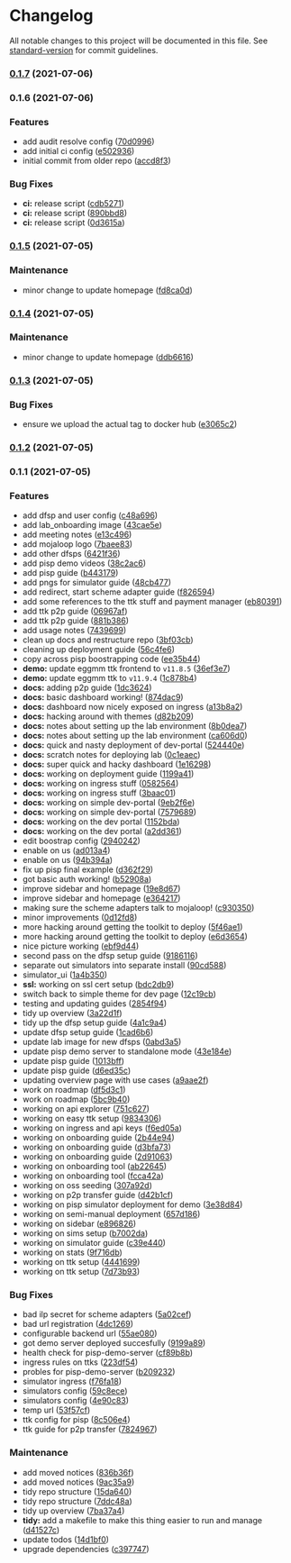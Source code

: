 # Changelog

All notable changes to this project will be documented in this file. See [standard-version](https://github.com/conventional-changelog/standard-version) for commit guidelines.

### [0.1.7](https://github.com/mojaloop/contrib-dev-portal/compare/v0.1.6...v0.1.7) (2021-07-06)

### 0.1.6 (2021-07-06)


### Features

* add audit resolve config ([70d0996](https://github.com/mojaloop/contrib-dev-portal/commit/70d099639688c93a94ed5c8c9582e0534d71cb60))
* add initial ci config ([e502936](https://github.com/mojaloop/contrib-dev-portal/commit/e502936b8c9a5dc7e5a94daffa0a24cfc16985e5))
* initial commit from older repo ([accd8f3](https://github.com/mojaloop/contrib-dev-portal/commit/accd8f3ad9b79db498a99323c1193743a4483912))


### Bug Fixes

* **ci:** release script ([cdb5271](https://github.com/mojaloop/contrib-dev-portal/commit/cdb527100ab840d19cfa0edd15f2b998c9499027))
* **ci:** release script ([890bbd8](https://github.com/mojaloop/contrib-dev-portal/commit/890bbd8f61a8563b87a9650b910c56d62d7c28c6))
* **ci:** release script ([0d3615a](https://github.com/mojaloop/contrib-dev-portal/commit/0d3615ace6921d78448fad0f7f4759c80c1c9939))

### [0.1.5](https://github.com/mojaloop/hackathon-docs/compare/v0.1.4...v0.1.5) (2021-07-05)


### Maintenance

* minor change to update homepage ([fd8ca0d](https://github.com/mojaloop/hackathon-docs/commit/fd8ca0dda782f9b6aedc3ed46220f6537e36788c))

### [0.1.4](https://github.com/mojaloop/hackathon-docs/compare/v0.1.3...v0.1.4) (2021-07-05)


### Maintenance

* minor change to update homepage ([ddb6616](https://github.com/mojaloop/hackathon-docs/commit/ddb661658915915e44cdffedae255e94beb35fd1))

### [0.1.3](https://github.com/mojaloop/hackathon-docs/compare/v0.1.2...v0.1.3) (2021-07-05)


### Bug Fixes

* ensure we upload the actual tag to docker hub ([e3065c2](https://github.com/mojaloop/hackathon-docs/commit/e3065c2215ace84913f74bee810401cf07690b97))

### [0.1.2](https://github.com/mojaloop/hackathon-docs/compare/v0.1.1...v0.1.2) (2021-07-05)

### 0.1.1 (2021-07-05)


### Features

* add dfsp and user config ([c48a696](https://github.com/sqrthree/vuepress-theme-api-starter-kit/commit/c48a696255ac1db509fff64d557b69e2f085ffb5))
* add lab_onboarding image ([43cae5e](https://github.com/sqrthree/vuepress-theme-api-starter-kit/commit/43cae5e2e32021cd81598624fe54801dcd287b3e))
* add meeting notes ([e13c496](https://github.com/sqrthree/vuepress-theme-api-starter-kit/commit/e13c496da5bf80363d818ba249f102ec642c08f9))
* add mojaloop logo ([7baee83](https://github.com/sqrthree/vuepress-theme-api-starter-kit/commit/7baee837353b277f2e879503f354be0265d6a7a4))
* add other dfsps ([6421f36](https://github.com/sqrthree/vuepress-theme-api-starter-kit/commit/6421f36276a3c3b1fbeb121a25c94dd3f2cfa01b))
* add pisp demo videos ([38c2ac6](https://github.com/sqrthree/vuepress-theme-api-starter-kit/commit/38c2ac6b37ba327471898053b45786a1395a04a4))
* add pisp guide ([b443179](https://github.com/sqrthree/vuepress-theme-api-starter-kit/commit/b443179d1547511590bb07af2d1775cb5748ebc1))
* add pngs for simulator guide ([48cb477](https://github.com/sqrthree/vuepress-theme-api-starter-kit/commit/48cb4770f0cd8d05cc4370022b06631d1265ab22))
* add redirect, start scheme adapter guide ([f826594](https://github.com/sqrthree/vuepress-theme-api-starter-kit/commit/f826594d69a575af7a2d2a04f6d1f43c9a12e334))
* add some references to the ttk stuff and payment manager ([eb80391](https://github.com/sqrthree/vuepress-theme-api-starter-kit/commit/eb8039160499a94955f182cdf36bbf9b8d8ba5aa))
* add ttk p2p guide ([06967af](https://github.com/sqrthree/vuepress-theme-api-starter-kit/commit/06967aff7f7c14c55d6316ec6ef3c6a17cdba189))
* add ttk p2p guide ([881b386](https://github.com/sqrthree/vuepress-theme-api-starter-kit/commit/881b3865cfd16ac1547c08797b13e637fb253d68))
* add usage notes ([7439699](https://github.com/sqrthree/vuepress-theme-api-starter-kit/commit/74396994f2cd230ee820bdd57caa6219068987cf))
* clean up docs and restructure repo ([3bf03cb](https://github.com/sqrthree/vuepress-theme-api-starter-kit/commit/3bf03cb1fbcdcc07d79449a8736da781ef581f1e))
* cleaning up deployment guide ([56c4fe6](https://github.com/sqrthree/vuepress-theme-api-starter-kit/commit/56c4fe65fc36be9fc884afeb1b7029bf695e083e))
* copy across pisp boostrapping code ([ee35b44](https://github.com/sqrthree/vuepress-theme-api-starter-kit/commit/ee35b448e776d96e0ebf31ec327c103950008339))
* **demo:** update eggmm ttk frontend to `v11.8.5` ([36ef3e7](https://github.com/sqrthree/vuepress-theme-api-starter-kit/commit/36ef3e7725c502c8ffaba0e164cadfc9959a2d5e))
* **demo:** update eggmm ttk to `v11.9.4` ([1c878b4](https://github.com/sqrthree/vuepress-theme-api-starter-kit/commit/1c878b4a1d11fb3e7714db0b02369bd67f55584e))
* **docs:** adding p2p guide ([1dc3624](https://github.com/sqrthree/vuepress-theme-api-starter-kit/commit/1dc362431d8ad32675e036dee1f4c6a612fc4016))
* **docs:** basic dashboard working! ([874dac9](https://github.com/sqrthree/vuepress-theme-api-starter-kit/commit/874dac9e68f00700d9112c3d6467d19c09760e8f))
* **docs:** dashboard now nicely exposed on ingress ([a13b8a2](https://github.com/sqrthree/vuepress-theme-api-starter-kit/commit/a13b8a2a15a0a10016a1b54649dcc39783acdc5d))
* **docs:** hacking around with themes ([d82b209](https://github.com/sqrthree/vuepress-theme-api-starter-kit/commit/d82b209c4b88b2d0b73d7c42ada1cfa8e0155114))
* **docs:** notes about setting up the lab environment ([8b0dea7](https://github.com/sqrthree/vuepress-theme-api-starter-kit/commit/8b0dea7dd5d4be1d8c4e99af0501e60073a76c96))
* **docs:** notes about setting up the lab environment ([ca606d0](https://github.com/sqrthree/vuepress-theme-api-starter-kit/commit/ca606d03e5d0a51de56877f13b4103b05b6481bf))
* **docs:** quick and nasty deployment of dev-portal ([524440e](https://github.com/sqrthree/vuepress-theme-api-starter-kit/commit/524440e2fa687eac12791398f217d511dc95cc10))
* **docs:** scratch notes for deploying lab ([0c1eaec](https://github.com/sqrthree/vuepress-theme-api-starter-kit/commit/0c1eaec766058c9c6d73ff7e1d1cf39785cc378e))
* **docs:** super quick and hacky dashboard ([1e16298](https://github.com/sqrthree/vuepress-theme-api-starter-kit/commit/1e1629876b55a149b4626469f9ba6d701faf8ee2))
* **docs:** working on deployment guide ([1199a41](https://github.com/sqrthree/vuepress-theme-api-starter-kit/commit/1199a41a62105729e7b7d5459cc194aae598fa78))
* **docs:** working on ingress stuff ([0582564](https://github.com/sqrthree/vuepress-theme-api-starter-kit/commit/058256461da247679455924b3c354c539f862428))
* **docs:** working on ingress stuff ([3baac01](https://github.com/sqrthree/vuepress-theme-api-starter-kit/commit/3baac01aff7a7858b65f96067547605741c92a0f))
* **docs:** working on simple dev-portal ([9eb2f6e](https://github.com/sqrthree/vuepress-theme-api-starter-kit/commit/9eb2f6ec30101e7cc984b2d83d34c5dc4d56e6aa))
* **docs:** working on simple dev-portal ([7579689](https://github.com/sqrthree/vuepress-theme-api-starter-kit/commit/7579689175776594c050c5da33e174025d1cd365))
* **docs:** working on the dev portal ([1152bda](https://github.com/sqrthree/vuepress-theme-api-starter-kit/commit/1152bdad72cde7efcfacd93a5f227b1582f37e4a))
* **docs:** working on the dev portal ([a2dd361](https://github.com/sqrthree/vuepress-theme-api-starter-kit/commit/a2dd361f67fe48f3ff776e665548ca5dda0c91f8))
* edit boostrap config ([2940242](https://github.com/sqrthree/vuepress-theme-api-starter-kit/commit/2940242c8c8fb0d0cbda21b2e9edfa3f7427bd13))
* enable on us ([ad013a4](https://github.com/sqrthree/vuepress-theme-api-starter-kit/commit/ad013a4c807697b17a24b0b446b6a19136cbf68d))
* enable on us ([94b394a](https://github.com/sqrthree/vuepress-theme-api-starter-kit/commit/94b394ac4e1a10cf119b3b9ac7d9b8a21d816455))
* fix up pisp final example ([d362f29](https://github.com/sqrthree/vuepress-theme-api-starter-kit/commit/d362f29b167c80b7f28e7af4ff5d195e3915cf44))
* got basic auth working! ([b52908a](https://github.com/sqrthree/vuepress-theme-api-starter-kit/commit/b52908afc22b1d0df119b4651e7600ee28e02cf8))
* improve sidebar and homepage ([19e8d67](https://github.com/sqrthree/vuepress-theme-api-starter-kit/commit/19e8d67acbb1022efd5dcc42a9f6c0af82808ac7))
* improve sidebar and homepage ([e364217](https://github.com/sqrthree/vuepress-theme-api-starter-kit/commit/e364217abca8be07f88110fd0446c5a926c43538))
* making sure the scheme adapters talk to mojaloop! ([c930350](https://github.com/sqrthree/vuepress-theme-api-starter-kit/commit/c9303505a96f23decfc51111ff36084d024d895a))
* minor improvements ([0d12fd8](https://github.com/sqrthree/vuepress-theme-api-starter-kit/commit/0d12fd8932569925e1a08e3e99802766f9312625))
* more hacking around getting the toolkit to deploy ([5f46ae1](https://github.com/sqrthree/vuepress-theme-api-starter-kit/commit/5f46ae19b7b198c43b954031a00f53476f6bb4f9))
* more hacking around getting the toolkit to deploy ([e6d3654](https://github.com/sqrthree/vuepress-theme-api-starter-kit/commit/e6d3654cf5db78cfe3c95ea6e0d4ea8264129dc3))
* nice picture working ([ebf9d44](https://github.com/sqrthree/vuepress-theme-api-starter-kit/commit/ebf9d4459f88898f42081e4831f3a875b38d6342))
* second pass on the dfsp setup guide ([9186116](https://github.com/sqrthree/vuepress-theme-api-starter-kit/commit/9186116d34582b824e1ba4eb5cb0acda721eae3b))
* separate out simulators into separate install ([90cd588](https://github.com/sqrthree/vuepress-theme-api-starter-kit/commit/90cd5880838b671c3d0551af7afa559678fd526a))
* simulator_ui ([1a4b350](https://github.com/sqrthree/vuepress-theme-api-starter-kit/commit/1a4b3502b7a02cab71f7638c399eb0c39b0ca552))
* **ssl:** working on ssl cert setup ([bdc2db9](https://github.com/sqrthree/vuepress-theme-api-starter-kit/commit/bdc2db9c19568e5de01c09917727067200b9cb55))
* switch back to simple theme for dev page ([12c19cb](https://github.com/sqrthree/vuepress-theme-api-starter-kit/commit/12c19cb60d7cfd079e3b66768d2c69cb2e64fae4))
* testing and updating guides ([2854f94](https://github.com/sqrthree/vuepress-theme-api-starter-kit/commit/2854f94e4ca880c9b8eced4261b5d43901080668))
* tidy up overview ([3a22d1f](https://github.com/sqrthree/vuepress-theme-api-starter-kit/commit/3a22d1f330a2e06c51f9a467376cdfdf0fbcf885))
* tidy up the dfsp setup guide ([4a1c9a4](https://github.com/sqrthree/vuepress-theme-api-starter-kit/commit/4a1c9a4bcd4a71ab142dd69b9a9422b40523fa88))
* update dfsp setup guide ([1cad6b6](https://github.com/sqrthree/vuepress-theme-api-starter-kit/commit/1cad6b69656c2079062a5a4b8a97ceb6296e5539))
* update lab image for new dfsps ([0abd3a5](https://github.com/sqrthree/vuepress-theme-api-starter-kit/commit/0abd3a55c6c639c1621fba109df80b5890851057))
* update pisp demo server to standalone mode ([43e184e](https://github.com/sqrthree/vuepress-theme-api-starter-kit/commit/43e184ec8add184483764767f9d29706ffb52132))
* update pisp guide ([1013bff](https://github.com/sqrthree/vuepress-theme-api-starter-kit/commit/1013bff4f9ae2c09b0befe54e977af7a8f4a8952))
* update pisp guide ([d6ed35c](https://github.com/sqrthree/vuepress-theme-api-starter-kit/commit/d6ed35ca5ce7af158db40c945687f9d807517fd7))
* updating overview page with use cases ([a9aae2f](https://github.com/sqrthree/vuepress-theme-api-starter-kit/commit/a9aae2fa7373f00e218ed675e26a180350812707))
* work on roadmap ([df5d3c1](https://github.com/sqrthree/vuepress-theme-api-starter-kit/commit/df5d3c1a42245fd914276683355c55dbe104ca3b))
* work on roadmap ([5bc9b40](https://github.com/sqrthree/vuepress-theme-api-starter-kit/commit/5bc9b40b74067fec4f063df26242b4cbebc01483))
* working on api explorer ([751c627](https://github.com/sqrthree/vuepress-theme-api-starter-kit/commit/751c627f6cde42a4ea0eec86f25a07bc5fbbda9e))
* working on easy ttk setup ([9834306](https://github.com/sqrthree/vuepress-theme-api-starter-kit/commit/98343060ff69f05db32dab3b82e65b6574554169))
* working on ingress and api keys ([f6ed05a](https://github.com/sqrthree/vuepress-theme-api-starter-kit/commit/f6ed05af8b85255757edd74bf3bf2f63aa17501e))
* working on onboarding guide ([2b44e94](https://github.com/sqrthree/vuepress-theme-api-starter-kit/commit/2b44e94b37ba21b99b996f09d2152603695cbc5a))
* working on onboarding guide ([d3bfa73](https://github.com/sqrthree/vuepress-theme-api-starter-kit/commit/d3bfa73209762a66f075dc74908b4d2e2f42b006))
* working on onboarding guide ([2d91063](https://github.com/sqrthree/vuepress-theme-api-starter-kit/commit/2d910636c4ed9d89f89c42b85be12d3305043c2a))
* working on onboarding tool ([ab22645](https://github.com/sqrthree/vuepress-theme-api-starter-kit/commit/ab22645f51e8cae9c2aedac4dc5b3caf95284639))
* working on onboarding tool ([fcca42a](https://github.com/sqrthree/vuepress-theme-api-starter-kit/commit/fcca42aaff0f8a6c35852b4d1de5fcc8d56ce24b))
* working on oss seeding ([307a92d](https://github.com/sqrthree/vuepress-theme-api-starter-kit/commit/307a92dd8f551dd7f3a7c2e9a2eff26479ae6f90))
* working on p2p transfer guide ([d42b1cf](https://github.com/sqrthree/vuepress-theme-api-starter-kit/commit/d42b1cff0431a64f5fad01394e0e153f980aca10))
* working on pisp simulator deployment for demo ([3e38d84](https://github.com/sqrthree/vuepress-theme-api-starter-kit/commit/3e38d846259fa3f2943e25df91cf179913c9fb87))
* working on semi-manual deployment ([657d186](https://github.com/sqrthree/vuepress-theme-api-starter-kit/commit/657d1864c852ee4c4706982709d61bc9ac9ff1d6))
* working on sidebar ([e896826](https://github.com/sqrthree/vuepress-theme-api-starter-kit/commit/e896826b4a9340fcb7e02ccae7784a2d95e4ecee))
* working on sims setup ([b7002da](https://github.com/sqrthree/vuepress-theme-api-starter-kit/commit/b7002da442c5e576c43745f3d49a8b290604b706))
* working on simulator guide ([c39e440](https://github.com/sqrthree/vuepress-theme-api-starter-kit/commit/c39e44024153cfa7f6ff1b694c4d0ee4d17ebf20))
* working on stats ([9f716db](https://github.com/sqrthree/vuepress-theme-api-starter-kit/commit/9f716db94d8cfec78f14a6b8fbc289c09d4607d7))
* working on ttk setup ([4441699](https://github.com/sqrthree/vuepress-theme-api-starter-kit/commit/44416999b8391b3fc72cf750d87e4f20fa2734ac))
* working on ttk setup ([7d73b93](https://github.com/sqrthree/vuepress-theme-api-starter-kit/commit/7d73b93e33ad8156bf4860f0624b23b917404bab))


### Bug Fixes

* bad ilp secret for scheme adapters ([5a02cef](https://github.com/sqrthree/vuepress-theme-api-starter-kit/commit/5a02cefe54a9fa5dc69417a6e99abda7287eae00))
* bad url registration ([4dc1269](https://github.com/sqrthree/vuepress-theme-api-starter-kit/commit/4dc126910d73a9500dfe7e411ed1a1e67ef2c531))
* configurable backend url ([55ae080](https://github.com/sqrthree/vuepress-theme-api-starter-kit/commit/55ae08039ab45a04584601bd1d5259f1d6ebbbfd))
* got demo server deployed succesfully ([9199a89](https://github.com/sqrthree/vuepress-theme-api-starter-kit/commit/9199a8938f0f7da5e7ae500f21a4f3d5ad7456e0))
* health check for pisp-demo-server ([cf89b8b](https://github.com/sqrthree/vuepress-theme-api-starter-kit/commit/cf89b8b80e0a39e893e2f9a366426e0ac0853b28))
* ingress rules on ttks ([223df54](https://github.com/sqrthree/vuepress-theme-api-starter-kit/commit/223df549c86060f789191b09c74816a78136ca30))
* probles for pisp-demo-server ([b209232](https://github.com/sqrthree/vuepress-theme-api-starter-kit/commit/b2092320f56ab1693deffa68f6ae67aeef079899))
* simulator ingress ([f76fa18](https://github.com/sqrthree/vuepress-theme-api-starter-kit/commit/f76fa18abb9d26f5968679866e1c4554d2922ba8))
* simulators config ([59c8ece](https://github.com/sqrthree/vuepress-theme-api-starter-kit/commit/59c8ececfdf275ee58874c00eb5e8229adc57183))
* simulators config ([4e90c83](https://github.com/sqrthree/vuepress-theme-api-starter-kit/commit/4e90c83b4500484c1438eafa54efa08695f27793))
* temp url ([53f57cf](https://github.com/sqrthree/vuepress-theme-api-starter-kit/commit/53f57cf07e985bd2bc084e56c9f8a1917236876d))
* ttk config for pisp ([8c506e4](https://github.com/sqrthree/vuepress-theme-api-starter-kit/commit/8c506e464d6c144018a3ce1b800285c4418ea91b))
* ttk guide for p2p transfer ([7824967](https://github.com/sqrthree/vuepress-theme-api-starter-kit/commit/78249674f600027c0ebe095cda8e71fae7c7252c))


### Maintenance

* add moved notices ([836b36f](https://github.com/sqrthree/vuepress-theme-api-starter-kit/commit/836b36f61f5380af98a46f33ebab4981dfe3a45a))
* add moved notices ([9ac35a9](https://github.com/sqrthree/vuepress-theme-api-starter-kit/commit/9ac35a9087c5730e7861add7afaaa34a4fb5618e))
* tidy repo structure ([15da640](https://github.com/sqrthree/vuepress-theme-api-starter-kit/commit/15da6402facc133e104cf6ba09f93f0b3bafff00))
* tidy repo structure ([7ddc48a](https://github.com/sqrthree/vuepress-theme-api-starter-kit/commit/7ddc48a5692893d31ed17a86ad97a74c7127fd9b))
* tidy up overview ([7ba37a4](https://github.com/sqrthree/vuepress-theme-api-starter-kit/commit/7ba37a4ce2ab85589f98f587b68aedc86c40d4ce))
* **tidy:** add a makefile to make this thing easier to run and manage ([d41527c](https://github.com/sqrthree/vuepress-theme-api-starter-kit/commit/d41527ca0c6ee083868c0b7c5d0a4304003ff5ae))
* update todos ([14d1bf0](https://github.com/sqrthree/vuepress-theme-api-starter-kit/commit/14d1bf0052ec21c3777bda0c7c75629b3d2caf62))
* upgrade dependencies ([c397747](https://github.com/sqrthree/vuepress-theme-api-starter-kit/commit/c397747188c95d7a56615ae09e91c86ee8bd3c5c))
